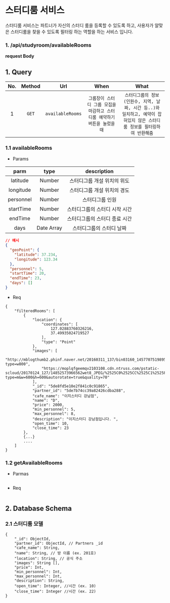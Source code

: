 # 스터디룸 서비스

스터디룸 서비스는 파트너가 자신의 스터디 룸을 등록할 수 있도록 하고, 사용자가 알맞은 스터디룸을 찾을 수 있도록 필터링 하는 역할을 하는 서비스 입니다.

### 1. /api/studyroom/availableRooms

**request Body**

## 1. Query

| No. | Method |       Url        |                                   When                                    |                                                          What                                                           |
| :-: | :----: | :--------------: | :-----------------------------------------------------------------------: | :---------------------------------------------------------------------------------------------------------------------: |
|  1  | `GET`  | `availableRooms` | `그룹장이 스터디 그룹 모집을 마감하고 스터디룸 예약하기 버튼을 눌렀을 때` | `스터디그룹의 정보(인원수, 지역, 날짜, 시간 등..)와 일치하고, 예약이 잡혀있지 않은 스터디룸 정보를 필터링하여 반환해줌` |

### 1.1 availableRooms

- Params

|   parm    |    type    |          description          |
| :-------: | :--------: | :---------------------------: |
| latitude  |   Number   |  스터디그룹 개설 위치의 위도  |
| longitude |   Number   |  스터디그룹 개설 위치의 경도  |
| personnel |   Number   |        스터디그룹 인원        |
| startTime |   Number   | 스터디그룹의 스터디 시작 시간 |
|  endTime  |   Number   | 스터디그룹의 스터디 종료 시간 |
|   days    | Date Array |   스터디그룹의 스터디 날짜    |

```json
// 예시
{
  "geoPoint": {
    "latitude": 37.234,
    "longitude": 123.34
  },
  "personnel": 5,
  "startTime": 20,
  "endTime": 23,
  "days": []
}
```

- Req

```
{
    "filteredRooms": [
        {
            "location": {
                "coordinates": [
                    127.02883760326216,
                    37.49935024719527
                ],
                "type": "Point"
            },
            "images": [
                "http://mblogthumb2.phinf.naver.net/20160311_137/bin03160_1457707519895yq9gU_JPEG/20160311_211024.jpg?type=w800",
                "https://moplqfgeemqv2103108.cdn.ntruss.com/pstatic-scloud/20170124_127/14852573966562wet8_JPEG/%2525C0%2525CC%2525C1%2525F6%2525B4%2525EB%2525C7%2525A5.jpg?type=m&w=600&h=600&autorotate=true&quality=70"
            ],
            "_id": "5de8fd5e10e2f841c0c91865",
            "partner_id": "5de7b74cc39a82426cdba288",
            "cafe_name": "이지스터디 강남점",
            "name": "D",
            "price": 2000,
            "min_personnel": 5,
            "max_personnel": 8,
            "description": "이지스터디 강남점입니다. ",
            "open_time": 10,
            "close_time": 23
		},
		{...}
		....
    ]
}

```

### 1.2 getAvailableRooms

- Parmas

```

```

- Req

```

```

## 2. Database Schema

### 2.1 스터디룸 모델

```
{
	"_id": ObjectId,
	"partner_id": ObjectId, // Partners _id
	"cafe_name": String,
	"name": String, // 방 이름 (ex. 201호)
	"location": String, // 공식 주소
	"images": String [],
	"price": Int,
	"min_personnel": Int,
	"max_personnel": Int,
	"description": String,
	"open_time": Integer, //시간 (ex. 10)
	"close_time": Integer //시간 (ex. 22)
}
```
